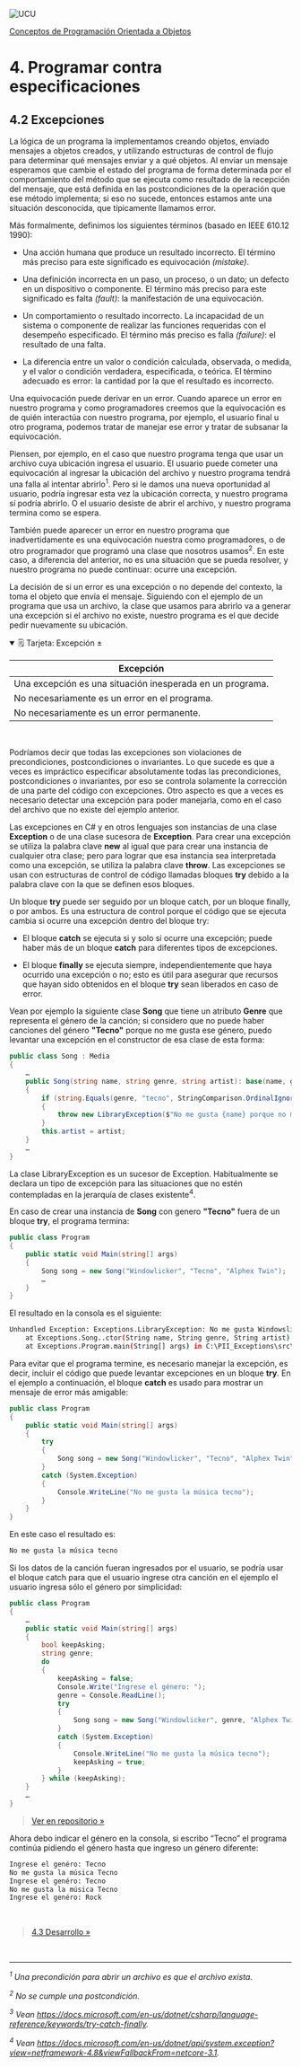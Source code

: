 ![UCU](../../Assets/logo-ucu.png)

[Conceptos de Programación Orientada a Objetos](../../)


# 4. Programar contra especificaciones

## 4.2 Excepciones

La lógica de un programa la implementamos creando objetos, enviado mensajes a objetos creados, y utilizando estructuras de control de flujo para determinar qué mensajes enviar y a qué objetos. Al enviar un mensaje esperamos que cambie el estado del programa de forma determinada por el comportamiento del método que se ejecuta como resultado de la recepción del mensaje, que está definida en las postcondiciones de la operación que ese método implementa; si eso no sucede, entonces estamos ante una situación desconocida, que típicamente llamamos error.

Más formalmente, definimos los siguientes términos (basado en IEEE 610.12 1990):
- Una acción humana que produce un resultado incorrecto. El término más preciso para este significado es equivocación *(mistake)*.

- Una definición incorrecta en un paso, un proceso, o un dato; un defecto en un dispositivo o componente. El término más preciso para este significado es falta *(fault)*: la manifestación de una equivocación.

- Un comportamiento o resultado incorrecto. La incapacidad de un sistema o componente de realizar las funciones requeridas con el desempeño especificado. El término más preciso es falla *(failure)*: el resultado de una falta.

- La diferencia entre un valor o condición calculada, observada, o medida, y el valor o condición
verdadera, especificada, o teórica. El término adecuado es error: la cantidad por la que el resultado
es incorrecto.

Una equivocación puede derivar en un error. Cuando aparece un error en nuestro programa y como programadores creemos que la equivocación es de quién interactúa con nuestro programa, por ejemplo, el usuario final u otro programa, podemos tratar de manejar ese error y tratar de subsanar la equivocación.

Piensen, por ejemplo, en el caso que nuestro programa tenga que usar un archivo cuya ubicación ingresa el usuario. El usuario puede cometer una equivocación al ingresar la ubicación del archivo y nuestro programa tendrá una falla al intentar abrirlo<sup>1</sup>. Pero si le damos una nueva oportunidad al usuario, podría ingresar esta vez la ubicación correcta, y nuestro programa sí podría abrirlo. O el usuario desiste de abrir el archivo, y nuestro programa termina como se espera.

También puede aparecer un error en nuestro programa que inadvertidamente es una equivocación nuestra como programadores, o de otro programador que programó una clase que nosotros usamos<sup>2</sup>. En este caso, a diferencia del anterior, no es una situación que se pueda resolver, y nuestro programa no puede continuar: ocurre una excepción.

La decisión de si un error es una excepción o no depende del contexto, la toma el objeto que envía el mensaje. Siguiendo con el ejemplo de un programa que usa un archivo, la clase que usamos para abrirlo va a generar una excepción si el archivo no existe, nuestro programa es el que decide pedir nuevamente su ubicación.

<details open>
<summary>🗒 Tarjeta: Excepción ±</summary>

| Excepción |
| ---- |
| Una excepción es una situación inesperada en un programa. |
| No necesariamente es un error en el programa. |
| No necesariamente es un error permanente. |

</details>
<br/>

Podríamos decir que todas las excepciones son violaciones de precondiciones, postcondiciones o invariantes. Lo que sucede es que a veces es impráctico especificar absolutamente todas las precondiciones, postcondiciones o invariantes, por eso se controla solamente la corrección de una parte del código con excepciones. Otro aspecto es que a veces es necesario detectar una excepción para poder manejarla, como en el caso del
archivo que no existe del ejemplo anterior.

Las excepciones en C# y en otros lenguajes son instancias de una clase **Exception** o de una clase sucesora de **Exception**. Para crear una excepción se utiliza la palabra clave **new** al igual que para crear una instancia de cualquier otra clase; pero para lograr que esa instancia sea interpretada como una excepción, se utiliza la palabra clave **throw**. Las excepciones se usan con estructuras de control de código llamadas bloques **try** debido a la palabra clave con la que se definen esos bloques.

Un bloque **try** puede ser seguido por un bloque catch, por un bloque finally, o por ambos. Es una estructura de control porque el código que se ejecuta cambia si ocurre una excepción dentro del bloque try:

- El bloque **catch** se ejecuta si y solo si ocurre una excepción; puede haber más de un bloque **catch** para diferentes tipos de excepciones.

- El bloque **finally** se ejecuta siempre, independientemente que haya ocurrido una excepción o no; esto es útil para asegurar que recursos que hayan sido obtenidos en el bloque **try** sean liberados en caso de error.

Vean por ejemplo la siguiente clase **Song** que tiene un atributo **Genre** que representa el género de la canción; si considero que no puede haber canciones del género **"Tecno"** porque no me gusta ese género, puedo levantar una excepción en el constructor de esa clase de esta forma:

```c#
public class Song : Media
{
    …
    public Song(string name, string genre, string artist): base(name, genre)
    {
        if (string.Equals(genre, "tecno", StringComparison.OrdinalIgnoreCase))
        {
            throw new LibraryException($"No me gusta {name} porque no me gusta la música tecno");
        }
        this.artist = artist;
    }
    …
}
```

La clase LibraryException es un sucesor de Exception. Habitualmente se declara un tipo de excepción para las situaciones que no estén contempladas en la jerarquía de clases existente<sup>4</sup>.

En caso de crear una instancia de **Song** con genero **"Tecno"** fuera de un bloque **try**, el programa termina:

```c#
public class Program
{
    public static void Main(string[] args)
    {
        Song song = new Song("Windowlicker", "Tecno", "Alphex Twin");
        …
    }
}
```
El resultado en la consola es el siguiente:
```bash
Unhandled Exception: Exceptions.LibraryException: No me gusta Windowslicker porque no me gusta la música tecno
    at Exceptions.Song..ctor(String name, String genre, String artist) in C:\PII_Exceptions\src\Library\Song.cs:line 34
    at Exceptions.Program.main(String[] args) in C:\PII_Exceptions\src\Program\Program.cs:line 25
```

Para evitar que el programa termine, es necesario manejar la excepción, es decir, incluir el código que puede levantar excepciones en un bloque **try**. En el ejemplo a continuación, el bloque **catch** es usado para mostrar un mensaje de error más amigable:

```c#
public class Program
{
    public static void Main(string[] args)
    {
        try
        {
            Song song = new Song("Windowlicker", "Tecno", "Alphex Twin");
        }
        catch (System.Exception)
        {
            Console.WriteLine("No me gusta la música tecno");
        }
    }
}
```
En este caso el resultado es:
```bash
No me gusta la música tecno
```

Si los datos de la canción fueran ingresados por el usuario, se podría usar el bloque catch para que el usuario ingrese otra canción en el ejemplo el usuario ingresa sólo el género por simplicidad:

```c#
public class Program
{
    …
    public static void Main(string[] args)
    {
        bool keepAsking;
        string genre;
        do
        {
            keepAsking = false;
            Console.Write("Ingrese el género: ");
            genre = Console.ReadLine();
            try
            {
                Song song = new Song("Windowlicker", genre, "Alphex Twin");
            }
            catch (System.Exception)
            {
                Console.WriteLine("No me gusta la música tecno");
                keepAsking = true;
            }
        } while (keepAsking);
    }
    …
}
```
> [Ver en repositorio »](https://github.com/ucudal/PII_Exceptions/blob/master/src/Program/Program.cs)

Ahora debo indicar el género en la consola, si escribo “Tecno” el programa continúa pidiendo el género hasta que ingreso un género diferente:
```bash
Ingrese el genéro: Tecno
No me gusta la música Tecno
Ingrese el genéro: Tecno
No me gusta la música Tecno
Ingrese el genéro: Rock
```


<br>

> [4.3 Desarrollo »](./4_3_Desarrollo.md)

</br>

****

_<sup>1</sup> Una precondición para abrir un archivo es que el archivo exista._

_<sup>2</sup> No se cumple una postcondición._

_<sup>3</sup> Vean https://docs.microsoft.com/en-us/dotnet/csharp/language-reference/keywords/try-catch-finally._

_<sup>4</sup> Vean https://docs.microsoft.com/en-us/dotnet/api/system.exception?view=netframework-4.8&viewFallbackFrom=netcore-3.1._